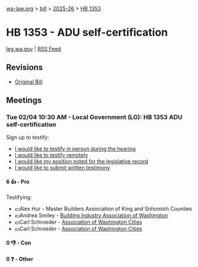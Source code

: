 [wa-law.org](/) > [bill](/bill/) > [2025-26](/bill/2025-26/) > [HB 1353](/bill/2025-26/hb/1353/)

# HB 1353 - ADU self-certification
[leg.wa.gov](https://app.leg.wa.gov/billsummary?BillNumber=1353&Year=2025&Initiative=false) | [RSS Feed](./rss.xml)

## Revisions
* [Original Bill](1/)

## Meetings
### Tue 02/04 10:30 AM - Local Government (LG): HB 1353 ADU self-certification
Sign up to testify:
* [I would like to testify in person during the hearing](https://app.leg.wa.gov/csi/Testifier/Add?chamber=House&mId=32635&aId=162649&caId=25460&tId=1)
* [I would like to testify remotely](https://app.leg.wa.gov/csi/Testifier/Add?chamber=House&mId=32635&aId=162649&caId=25460&tId=2)
* [I would like my position noted for the legislative record](https://app.leg.wa.gov/csi/Testifier/Add?chamber=House&mId=32635&aId=162649&caId=25460&tId=3)
* [I would like to submit written testimony](https://app.leg.wa.gov/csi/Testifier/Add?chamber=House&mId=32635&aId=162649&caId=25460&tId=4)

#### 6 👍 - Pro
Testifying:
* 💵Alex Hur - Master Builders Association of King and Snhomish Counties
* 💵Andrea Smiley - [Building Industry Association of Washington](/org/building_industry_association_of_washington/)
* 💵Carl Schroeder - [Association of Washington Cities](/org/association_of_washington_cities/)
* 💵Carl Schroeder - [Association of Washington Cities](/org/association_of_washington_cities/)

#### 0 👎 - Con

#### 0 ❓ - Other
